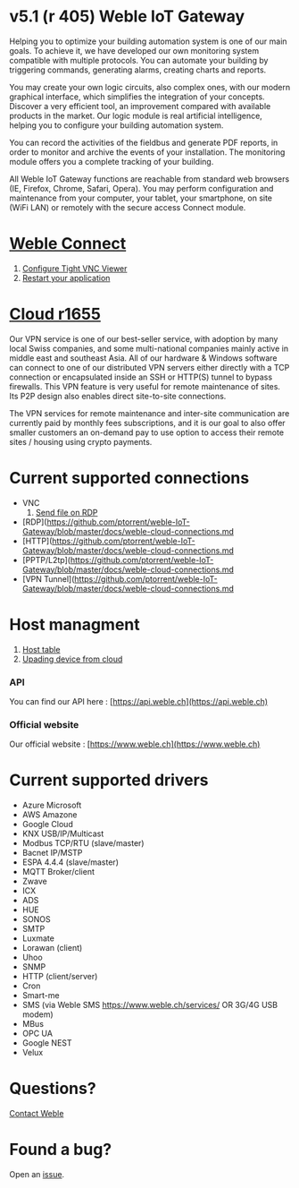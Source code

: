 # v5.1 (r 405) Weble IoT Gateway

Helping you to optimize your building automation system is one of our main goals. To achieve it, we have developed our own monitoring system compatible with multiple protocols. You can automate your building by triggering commands, generating alarms, creating charts and reports.

You may create your own logic circuits, also complex ones, with our modern graphical interface, which simplifies the integration of your concepts. Discover a very efficient tool, an improvement compared with available products in the market. Our logic module is real artificial intelligence, helping you to configure your building automation system.

You can record the activities of the fieldbus and generate PDF reports, in order to monitor and archive the events of your installation. The monitoring module offers you a complete tracking of your building.

All Weble IoT Gateway functions are reachable from standard web browsers (IE, Firefox, Chrome, Safari, Opera). You may perform configuration and maintenance from your computer, your tablet, your smartphone, on site (WiFi LAN) or remotely with the secure access Connect module.


# [Weble Connect](https://github.com/ptorrent/weble-IoT-Gateway/blob/master/docs/weble-connect.md)
  1. [Configure Tight VNC Viewer](https://github.com/ptorrent/weble-IoT-Gateway/blob/master/docs/weble-connect.md)
  2. [Restart your application](https://github.com/ptorrent/weble-IoT-Gateway/blob/master/docs/weble-connect.md)

# [Cloud r1655](https://github.com/ptorrent/weble-IoT-Gateway/blob/master/docs/weble-connect.md)

Our VPN service is one of our best-seller service, with adoption by many local Swiss companies, and some multi-national companies mainly active in middle east and southeast Asia. All of our hardware & Windows software can connect to one of our distributed VPN servers either directly with a TCP connection or encapsulated inside an SSH or HTTP(S) tunnel to bypass firewalls. This VPN feature is very useful for remote maintenance of sites. Its P2P design also enables direct site-to-site connections.

The VPN services for remote maintenance and inter-site communication are currently paid by monthly fees subscriptions, and it is our goal to also offer smaller customers an on-demand pay to use option to access their remote sites / housing using crypto payments.

# Current supported connections
* VNC
  1. [Send file on RDP](https://github.com/ptorrent/weble-IoT-Gateway/blob/master/docs/weble-cloud.md) 
* [RDP](https://github.com/ptorrent/weble-IoT-Gateway/blob/master/docs/weble-cloud-connections.md
* [HTTP](https://github.com/ptorrent/weble-IoT-Gateway/blob/master/docs/weble-cloud-connections.md
* [PPTP/L2tp](https://github.com/ptorrent/weble-IoT-Gateway/blob/master/docs/weble-cloud-connections.md
* [VPN Tunnel](https://github.com/ptorrent/weble-IoT-Gateway/blob/master/docs/weble-cloud-connections.md

# Host managment
  1. [Host table](https://github.com/ptorrent/weble-IoT-Gateway/blob/master/docs/weble-cloud-host.md)
  1. [Upading device from cloud](https://github.com/ptorrent/weble-IoT-Gateway/blob/master/docs/weble-cloud-host.md)  
  
### API

You can find our API here : 
  [https://api.weble.ch](https://api.weble.ch)

### Official website

Our official website :
  [https://www.weble.ch](https://www.weble.ch)
  
# Current supported drivers 

  * Azure Microsoft
  * AWS Amazone
  * Google Cloud
  * KNX USB/IP/Multicast
  * Modbus TCP/RTU (slave/master)
  * Bacnet IP/MSTP 
  * ESPA 4.4.4 (slave/master)
  * MQTT Broker/client
  * Zwave
  * ICX
  * ADS
  * HUE
  * SONOS
  * SMTP
  * Luxmate
  * Lorawan (client)
  * Uhoo
  * SNMP
  * HTTP (client/server)
  * Cron
  * Smart-me
  * SMS (via Weble SMS https://www.weble.ch/services/ OR 3G/4G USB modem)
  * MBus
  * OPC UA
  * Google NEST
  * Velux
  
# Questions?

[Contact Weble](mailto:support@weble.ch)


# Found a bug?

Open an [issue](https://github.com/ptorrent/webleIoTGateway/issues).

